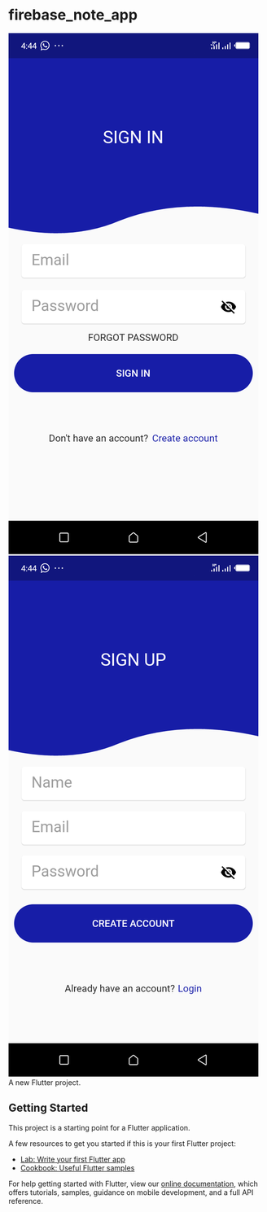 # firebase_note_app
![](https://github.com/austinevick/flutter-firebase-note-app/blob/master/screenshots/Screenshot_20200802-164419.png)
![](https://github.com/austinevick/flutter-firebase-note-app/blob/master/screenshots/Screenshot_20200802-164428.png)
A new Flutter project.

## Getting Started

This project is a starting point for a Flutter application.

A few resources to get you started if this is your first Flutter project:

- [Lab: Write your first Flutter app](https://flutter.dev/docs/get-started/codelab)
- [Cookbook: Useful Flutter samples](https://flutter.dev/docs/cookbook)

For help getting started with Flutter, view our
[online documentation](https://flutter.dev/docs), which offers tutorials,
samples, guidance on mobile development, and a full API reference.

